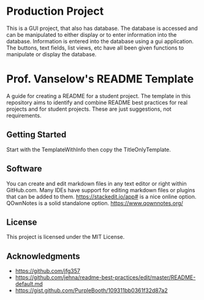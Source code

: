 # Production Project

This is a GUI project, that also has database.
The database is accessed and can be manipulated to either display or to enter information into the database.
Information is entered into the database using a gui application.
The buttons, text fields, list views, etc have all been given functions to manipulate or display the database.


# Prof. Vanselow's README Template

A guide for creating a README for a student project. The template in this repository aims to identify and combine README best practices for real projects and for student projects. These are just suggestions, not requirements.     

## Getting Started

Start with the TemplateWithInfo then copy the TitleOnlyTemplate.   

## Software

You can create and edit markdown files in any text editor or right within GitHub.com. 
Many IDEs have support for editing markdown files or plugins that can be added to them.
https://stackedit.io/app# is a nice online option.
QOwnNotes is a solid standalone option. https://www.qownnotes.org/

## License

This project is licensed under the MIT License.

## Acknowledgments

* https://github.com/jfg357
* https://github.com/jehna/readme-best-practices/edit/master/README-default.md
* https://gist.github.com/PurpleBooth/109311bb0361f32d87a2
